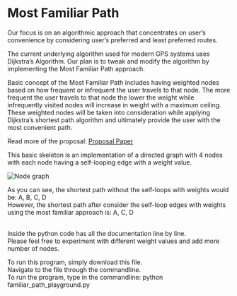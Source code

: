 # Most Familiar Path

Our focus is on an algorithmic approach that concentrates on user’s convenience by considering user’s preferred and least preferred routes.

The current underlying algorithm used for modern GPS systems uses Dijkstra’s Algorithm. Our plan is to tweak and modify the algorithm by implementing the Most Familiar Path approach.

Basic concept of the Most Familiar Path includes having weighted nodes based on how frequent or infrequent the user travels to that node. The more frequent the user travels to that node the lower the weight while infrequently visited nodes will increase in weight with a maximum ceiling. These weighted nodes will be taken into consideration while applying Dijkstra’s shortest path algorithm and ultimately provide the user with the most convenient path.

Read more of the proposal: [Proposal Paper](https://docs.google.com/document/d/1hHOxRtA2XjoJ1Yti2BtMLkfRRJ9BKJEtCIe2zL7d11U/edit?usp=sharing)

This basic skeleton is an implementation of a directed graph with 4 nodes with each node having a self-looping edge with a weight value.

![Node graph](https://i.postimg.cc/1RDRLj0p/Most-Familiar-Path-Demo.png)

As you can see, the shortest path without the self-loops with weights would be: A, B, C, D <br>
However, the shortest path after consider the self-loop edges with weights using the most familiar approach is: A, C, D

<br>
Inside the python code has all the documentation line by line.
<br>
Please feel free to experiment with different weight values and add more number of nodes.
<br>

To run this program, simply download this file. <br>
Navigate to the file through the commandline. <br>
To run the program, type in the commandline: python familiar_path_playground.py
